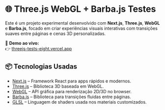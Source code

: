 # 🌐 Three.js WebGL + Barba.js Testes

Este é um projeto experimental desenvolvido com **Next.js**, **Three.js**, **WebGL** e **Barba.js**, focado em criar experiências visuais interativas com transições suaves entre páginas e cenas 3D personalizadas.

🚀 **Demo ao vivo:**  
👉 [threejs-tests-eight.vercel.app](https://threejs-tests-eight.vercel.app/)

## 📦 Tecnologias Usadas

- [Next.js](https://nextjs.org/) – Framework React para apps rápidos e modernos.
- [Three.js](https://threejs.org/) – Biblioteca 3D baseada em WebGL.
- [WebGL](https://developer.mozilla.org/en-US/docs/Web/API/WebGL_API) – API gráfica para renderização 2D/3D no browser.
- [Barba.js](https://barba.js.org/) – Biblioteca para transições fluidas entre páginas.
- [GLSL](https://thebookofshaders.com/) – Linguagem de shaders usada nos materiais customizados.
